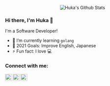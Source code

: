 [github]: https://www.github.com/hukacode
[linkedin]: https://www.linkedin.com/in/hungnlk/
[gmail]: mailto:mr.kharhums@gmail.com

<p align="center">
  <img alt="Huka's Github Stats" src="https://github-readme-stats.vercel.app/api?username=hukacode&show_icons=true&include_all_commits=true&hide_border=true&theme=buefy" />
</p>

### Hi there, I'm Huka 👋

I'm a Software Developer!
- 🌱 I’m currently learning `golang`
- 🥅 2021 Goals: Improve English, Japanese
- ⚡ Fun fact: I love 💻

### Connect with me:
[<img align="left" alt="hukacode | Github" width="22px" src="https://image.flaticon.com/icons/svg/733/733553.svg" />][github]
[<img align="left" alt="hukacode | LinkedIn" width="22px" src="https://www.flaticon.com/svg/static/icons/svg/174/174857.svg" />][linkedin]
[<img align="left" alt="hukacode | Email" width="22px" src="https://image.flaticon.com/icons/svg/732/732200.svg" />][gmail]
